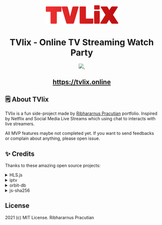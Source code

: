 <p align="center">
  <a href="https://nextjs.org">
    <img src="public/assets/images/logo.png" height="64">
  </a>
</p>

<h1 align="center">TVlix - Online TV Streaming Watch Party</h1>

<p align="center">
  <a aria-label="Ribhararnus Pracutian" href="https://github.com/oknoorap">
    <img src="https://img.shields.io/badge/Ribhararnus%20Pracutian-000000.svg?style=for-the-badge&labelColor=000">
  </a>
  <a aria-label="License" href="https://github.com/oknoorap/tvlix/blob/master/LICENSE">
    <img alt="" src="https://img.shields.io/npm/l/next.svg?style=for-the-badge&labelColor=000000">
  </a>
</p>

<h2 align="center"><a href="https://tvlix.online">https://tvlix.online</a></h2>

## 🗒 About TVlix

TVlix is a fun side-project made by [Ribhararnus Pracutian](https://github.com/oknoorap) portfolio. Inspired by Netflix and Social Media Live Streams which using chat to interacts with live streamers.

All MVP features maybe not completed yet. If you want to send feedbacks or complain about anything, please open issue.

## ✨ Credits

Thanks to these amazing open source projects:

<details><summary>HLS.js</summary>
JavaScript HLS client using Media Source Extension.<br />
<a href="https://github.com/video-dev/hls.js/" rel="noopener">https://github.com/video-dev/hls.js/</a>
</details>

<details><summary>iptv</summary>
Collection of 5000+ publicly available IPTV channels from all over the world.<br />
<a href="https://github.com/iptv-org/iptv" rel="noopener">https://github.com/iptv-org/iptv</a>
</details>

<details><summary>orbit-db</summary>
Peer-to-Peer Databases for the Decentralized Web.<br />
<a href="https://github.com/orbitdb/orbit-db" rel="noopener">https://github.com/orbitdb/orbit-db</a>
</details>

<details><summary>js-sha256</summary>
A simple SHA-256 / SHA-224 hash function for JavaScript supports UTF-8 encoding.<br />
<a href="https://github.com/emn178/js-sha256" rel="noopener">https://github.com/emn178/js-sha256</a>
</details>

## License

2021 (c) MIT License. Ribhararnus Pracutian
